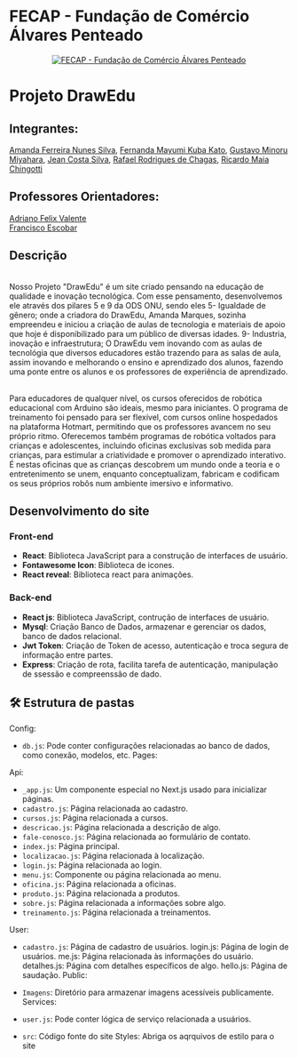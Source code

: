 # FECAP - Fundação de Comércio Álvares Penteado

<p align="center">
<a href= "https://www.fecap.br/"><img src="https://encrypted-tbn0.gstatic.com/images?q=tbn:ANd9GcRhZPrRa89Kma0ZZogxm0pi-tCn_TLKeHGVxywp-LXAFGR3B1DPouAJYHgKZGV0XTEf4AE&usqp=CAU" alt="FECAP - Fundação de Comércio Álvares Penteado" border="0"></a>
</p>

# Projeto DrawEdu

## Integrantes:
 <a href="https://www.linkedin.com/in/amanda-ferreira-nunes-silva-b9a502254/">Amanda Ferreira Nunes Silva</a>,
  <a href="https://www.linkedin.com/in/katomayumi/">Fernanda Mayumi Kuba Kato</a>,
   <a href="https://www.linkedin.com/in/gustavomiyahara/">Gustavo Minoru Miyahara</a>,
    <a href="https://www.linkedin.com/in/jeancostasilva/">Jean Costa Silva</a>, <a href="https://www.linkedin.com/in/rafael-chagas-32b445278/">Rafael Rodrigues de Chagas</a>, 
    <a href="https://www.linkedin.com/in/ricardo-maia-chingotti-4228a1212/">Ricardo Maia Chingotti</a>

## Professores Orientadores:

 <a href="https://www.linkedin.com/in/adriano-valente-534576135/">Adriano Felix Valente</a> <br>
 <a href="https://www.linkedin.com/in/francisco-escobar/">Francisco Escobar</a> <br>

## Descrição

<br>Nosso Projeto "DrawEdu" é um site criado pensando na educação de qualidade e inovação tecnológica. Com esse pensamento, desenvolvemos ele através dos pilares 5 e 9 da ODS ONU, sendo eles 5- Igualdade de gênero; onde a criadora do DrawEdu, Amanda Marques, sozinha empreendeu e iniciou a criação de aulas de tecnologia e materiais de apoio que hoje é disponibilizado para um público de diversas idades. 9- Industria, inovação e infraestrutura; O DrawEdu vem inovando com as aulas de tecnológia que diversos educadores estão trazendo para as salas de aula, assim inovando e melhorando o ensino e aprendizado dos alunos, fazendo uma ponte entre os alunos e os professores de experiência de aprendizado.<br>

<br>Para educadores de qualquer nível, os cursos oferecidos de robótica educacional com Arduino são ideais, mesmo para iniciantes. O programa de treinamento foi pensado para ser flexível, com cursos online hospedados na plataforma Hotmart, permitindo que os professores avancem no seu próprio ritmo. Oferecemos também programas de robótica voltados para crianças e adolescentes, incluindo oficinas exclusivas sob medida para crianças, para estimular a criatividade e promover o aprendizado interativo. É nestas oficinas que as crianças descobrem um mundo onde a teoria e o entretenimento se unem, enquanto conceptualizam, fabricam e codificam os seus próprios robôs num ambiente imersivo e informativo.<br>

## Desenvolvimento do site

### Front-end

- **React**: Biblioteca JavaScript para a construção de interfaces de usuário.
- **Fontawesome Icon**: Biblioteca de icones.
- **React reveal**: Biblioteca react para animações.

### Back-end

- **React js**: Biblioteca JavaScript, contrução de interfaces de usuário.
- **Mysql**: Criação Banco de Dados, armazenar e gerenciar os dados, banco de dados relacional.
- **Jwt Token**: Criação de Token de acesso, autenticação e troca segura de informação entre partes.
- **Express**: Criação de rota, facilita tarefa de autenticação, manipulação de ssessão e compreenssão de dado.

## 🛠 Estrutura de pastas

Config:

- `db.js`: Pode conter configurações relacionadas ao banco de dados, como conexão, modelos, etc.
Pages:

Api:

- `_app.js`: Um componente especial no Next.js usado para inicializar páginas.
- `cadastro.js`: Página relacionada ao cadastro.
- `cursos.js`: Página relacionada a cursos.
- `descricao.js`: Página relacionada a descrição de algo.
- `fale-conosco.js`: Página relacionada ao formulário de contato.
- `index.js`: Página principal.
- `localizacao.js`: Página relacionada à localização.
- `login.js`: Página relacionada ao login.
- `menu.js`: Componente ou página relacionada ao menu.
- `oficina.js`: Página relacionada a oficinas.
- `produto.js`: Página relacionada a produtos.
- `sobre.js`: Página relacionada a informações sobre algo.
- `treinamento.js`: Página relacionada a treinamentos.

User:

- `cadastro.js`: Página de cadastro de usuários.
login.js: Página de login de usuários.
me.js: Página relacionada às informações do usuário.
detalhes.js: Página com detalhes específicos de algo.
hello.js: Página de saudação.
Public:

- `Imagens`: Diretório para armazenar imagens acessíveis publicamente.
Services:

- `user.js`: Pode conter lógica de serviço relacionada a usuários.

- `src`: Código fonte do site
Styles: Abriga os aqrquivos de estilo para o site
